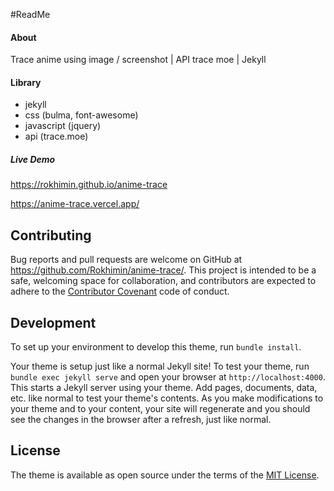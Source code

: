 
#ReadMe

#### About
Trace anime using image / screenshot | API trace moe | Jekyll

#### Library
- jekyll
- css (bulma, font-awesome)
- javascript (jquery)
- api (trace.moe)

##### Live Demo 
https://rokhimin.github.io/anime-trace

https://anime-trace.vercel.app/


## Contributing

Bug reports and pull requests are welcome on GitHub at https://github.com/Rokhimin/anime-trace/. This project is intended to be a safe, welcoming space for collaboration, and contributors are expected to adhere to the [Contributor Covenant](https://www.contributor-covenant.org/) code of conduct.

## Development

To set up your environment to develop this theme, run `bundle install`.

Your theme is setup just like a normal Jekyll site! To test your theme, run `bundle exec jekyll serve` and open your browser at `http://localhost:4000`. This starts a Jekyll server using your theme. Add pages, documents, data, etc. like normal to test your theme's contents. As you make modifications to your theme and to your content, your site will regenerate and you should see the changes in the browser after a refresh, just like normal.

## License

The theme is available as open source under the terms of the [MIT License](https://opensource.org/licenses/MIT).
